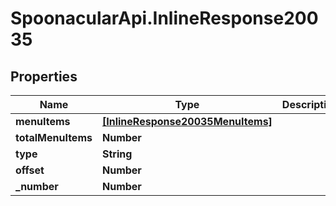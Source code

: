 # SpoonacularApi.InlineResponse20035

## Properties

Name | Type | Description | Notes
------------ | ------------- | ------------- | -------------
**menuItems** | [**[InlineResponse20035MenuItems]**](InlineResponse20035MenuItems.md) |  | 
**totalMenuItems** | **Number** |  | 
**type** | **String** |  | 
**offset** | **Number** |  | 
**_number** | **Number** |  | 


